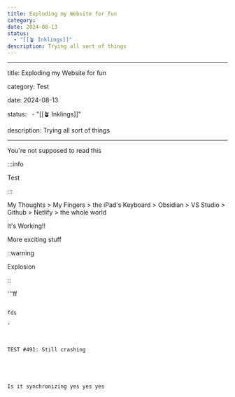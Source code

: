 ```yaml
---
title: Exploding my Website for fun
category: 
date: 2024-08-13
status:
  - "[[🪴 Inklings]]"
description: Trying all sort of things
---
```

---

title: Exploding my Website for fun

category: Test

date: 2024-08-13

status:
  - "[[🪴 Inklings]]"

description: Trying all sort of things

---

  

You're not supposed to read this

  

:::info

Test

:::

  

My Thoughts > My Fingers > the iPad's Keyboard > Obsidian > VS Studio > Github > Netlify > the whole world

It's Working!!

  

More exciting stuff

::warning

Explosion

::

  
  

'''ff

```

fds

'

  

TEST #491: Still crashing

  
  
  

Is it synchronizing yes yes yes